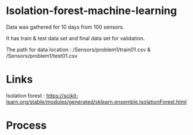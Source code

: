 # Isolation-forest-machine-learning
Data was gathered for 10 days from 100 sensors.

It has train & test data set and final data set for validation.  

The path for data location : /Sensors/problem1/train01.csv & /Sensors/problem1/test01.csv

# Links 
Isolation forest : https://scikit-learn.org/stable/modules/generated/sklearn.ensemble.IsolationForest.html

# Process 
